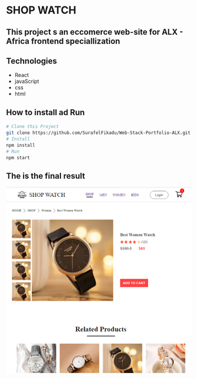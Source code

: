 # SHOP WATCH

## This project s an eccomerce web-site for ALX - Africa frontend speciallization

## Technologies

- React
- javaScript
- css
- html

## How to install ad Run

```bash
# Clone this Project
git clone https://github.com/SurafelFikadu/Web-Stack-Portfolio-ALX.git
# Install
npm install
# Run
npm start
```

## The is the final result

![image](/ReadMeImage/Image.png)